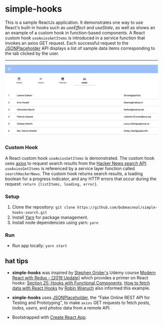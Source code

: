 # simple-hooks
This is a sample ReactJs application. It demonstrates one way to use React's built-in hooks such as _useEffect_ and _useState_, as well as shows an an example of a custom hook in function-based components. A React custom hook `useAxiosGetItems` is introduced in a service function that invokes an axios GET request. Each successful request to the [JSONPlaceholder](https://jsonplaceholder.typicode.com/) API displays a list of sample data items corresponding to the tab clicked by the user.

---
![users UsersList component](https://github.com/bobmacneal/simple-hooks/blob/master/src/images/UsersList.png)

### Custom Hook

A React custom hook `useAxiosGetItems` is demonstrated. The custom hook uses [axios](https://github.com/axios/axios) to request search results from the [Hacker News search API](https://hn.algolia.com/api). `useAxiosGetItems` is referenced by a service layer function called `searchHackerNews`. The custom hook returns search results, a loading boolean for a progress indicator, and any HTTP errors that occur during the request: `return {listItems, loading, error}`.

### Setup

1. Clone the repository: `git clone https://github.com/bobmacneal/simple-hooks-search.git`
2. Install [Yarn](https://yarnpkg.com) for package management. 
3. Install node dependencies using yarn: `yarn`

### Run

- Run app locally: `yarn start`

## hat tips

- **simple-hooks** was inspired by 
[Stephen Grider's](https://github.com/StephenGrider) Udemy course [Modern React with Redux - [2019 Update]](https://www.udemy.com/react-redux/learn/v4/content) which provides a primer on React hooks: 
[Section 25: Hooks with Functional Components](https://www.udemy.com/react-redux/learn/v4/overview). [How to fetch data with React Hooks](https://www.robinwieruch.de/react-hooks-fetch-data/) by [Robin Wieruch](https://github.com/rwieruch) also informed this example.

- **simple-hooks** uses [JSONPlaceholder](https://jsonplaceholder.typicode.com/), the "Fake Online REST API for 
Testing and Prototyping", to make `axios` GET requests to fetch _posts, todos, users,_ and _photos_ data from a remote API.

- Bootstrapped with [Create React App](https://github.com/facebook/create-react-app).
